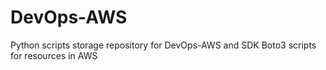 # DevOps-AWS
 Python scripts storage repository for DevOps-AWS and SDK Boto3 scripts for resources in AWS
